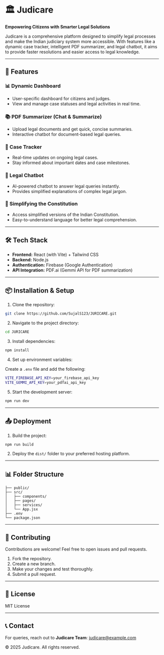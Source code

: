 # 🏛️ Judicare

**Empowering Citizens with Smarter Legal Solutions**

Judicare is a comprehensive platform designed to simplify legal processes and make the Indian judiciary system more accessible. With features like a dynamic case tracker, intelligent PDF summarizer, and legal chatbot, it aims to provide faster resolutions and easier access to legal knowledge.

---

## 🚀 Features

### 📊 Dynamic Dashboard
- User-specific dashboard for citizens and judges.
- View and manage case statuses and legal activities in real time.

### 📚 PDF Summarizer (Chat & Summarize)
- Upload legal documents and get quick, concise summaries.
- Interactive chatbot for document-based legal queries.

### 🔎 Case Tracker
- Real-time updates on ongoing legal cases.
- Stay informed about important dates and case milestones.

### 💬 Legal Chatbot
- AI-powered chatbot to answer legal queries instantly.
- Provides simplified explanations of complex legal jargon.

### 📖 Simplifying the Constitution
- Access simplified versions of the Indian Constitution.
- Easy-to-understand language for better legal comprehension.

---

## 🛠️ Tech Stack

- **Frontend:** React (with Vite) + Tailwind CSS
- **Backend:** Node.js
- **Authentication:** Firebase (Google Authentication)
- **API Integration:** PDF.ai (Gemmi API for PDF summarization)

---

## 📦 Installation & Setup

1. Clone the repository:

```bash
git clone https://github.com/SujalS123/JURICARE.git
```

2. Navigate to the project directory:

```bash
cd JURICARE
```

3. Install dependencies:

```bash
npm install
```

4. Set up environment variables:

Create a `.env` file and add the following:

```bash
VITE_FIREBASE_API_KEY=your_firebase_api_key
VITE_GEMMI_API_KEY=your_pdfai_api_key
```

5. Start the development server:

```bash
npm run dev
```

---

## 📤 Deployment

1. Build the project:

```bash
npm run build
```

2. Deploy the `dist/` folder to your preferred hosting platform.

---

## 📊 Folder Structure

```
├── public/
├── src/
│   ├── components/
│   ├── pages/
│   ├── services/
│   └── App.jsx
├── .env
└── package.json
```

---

## 🤝 Contributing

Contributions are welcome! Feel free to open issues and pull requests.

1. Fork the repository.
2. Create a new branch.
3. Make your changes and test thoroughly.
4. Submit a pull request.

---

## 📄 License

MIT License

---

## 📞 Contact

For queries, reach out to **Judicare Team**: [judicare@example.com](mailto:judicare@example.com)

© 2025 Judicare. All rights reserved.
